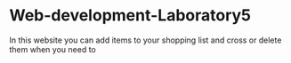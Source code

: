 # Web-development-Laboratory5

In this website you can add items to your shopping list and cross or delete them when you need to
